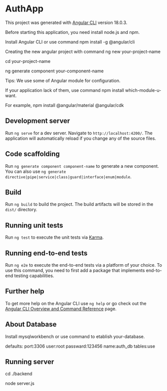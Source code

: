 # AuthApp

This project was generated with [Angular CLI](https://github.com/angular/angular-cli) version 18.0.3.

Before starting this application, you need install node.js and npm.

Install Angular CLI or use command npm install -g @angular/cli

Creating the new angular project with command ng new your-project-name

cd your-project-name

ng generate component your-component-name

Tips: We use some of Angular module for configuration.

If your application lack of them, use command npm install which-module-u-want.

For example, npm install @angular/material @angular/cdk

## Development server

Run `ng serve` for a dev server. Navigate to `http://localhost:4200/`. The application will automatically reload if you change any of the source files.

## Code scaffolding

Run `ng generate component component-name` to generate a new component. You can also use `ng generate directive|pipe|service|class|guard|interface|enum|module`.

## Build

Run `ng build` to build the project. The build artifacts will be stored in the `dist/` directory.

## Running unit tests

Run `ng test` to execute the unit tests via [Karma](https://karma-runner.github.io).

## Running end-to-end tests

Run `ng e2e` to execute the end-to-end tests via a platform of your choice. To use this command, you need to first add a package that implements end-to-end testing capabilities.

## Further help

To get more help on the Angular CLI use `ng help` or go check out the [Angular CLI Overview and Command Reference](https://angular.dev/tools/cli) page.

## About Database

Install mysqlworkbench or use command to etablish your-database.

defaults: port:3306 user:root passward:123456 name:auth_db tables:use

## Running server

cd ./backend

node server.js
